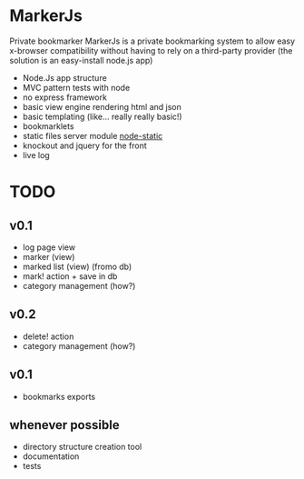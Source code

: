 MarkerJs
========

Private bookmarker
MarkerJs is a private bookmarking system to allow easy x-browser compatibility without having to rely on a third-party provider (the solution is an easy-install node.js app)

- Node.Js app structure
- MVC pattern tests with node
- no express framework
- basic view engine rendering html and json
- basic templating (like... really really basic!)
- bookmarklets
- static files server module [node-static](https://github.com/cloudhead/node-static)
- knockout and jquery for the front
- live log

TODO
====

v0.1
----
- log page view
- marker (view)
- marked list (view) (fromo db)
- mark! action + save in db
- category management (how?)

v0.2
----
- delete! action
- category management (how?)

v0.1
----
- bookmarks exports

whenever possible
-----------------
- directory structure creation tool
- documentation
- tests